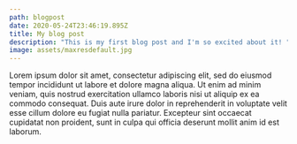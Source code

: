 ```yaml
---
path: blogpost
date: 2020-05-24T23:46:19.895Z
title: My blog post
description: "This is my first blog post and I'm so excited about it! "
image: assets/maxresdefault.jpg 
---
```

Lorem ipsum dolor sit amet, consectetur adipiscing elit, sed do eiusmod tempor incididunt ut labore et dolore magna aliqua. Ut enim ad minim veniam, quis nostrud exercitation ullamco laboris nisi ut aliquip ex ea commodo consequat. Duis aute irure dolor in reprehenderit in voluptate velit esse cillum dolore eu fugiat nulla pariatur. Excepteur sint occaecat cupidatat non proident, sunt in culpa qui officia deserunt mollit anim id est laborum.